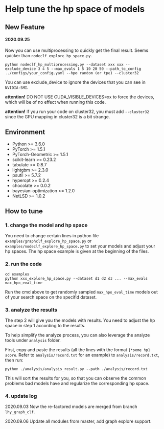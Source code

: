 # Help tune the hp space of models

## New Feature

#### 2020.09.25

Now you can use multiprocessing to quickly get the final result. Seems quicker than `nodeclf_explore_hp_space.py`.
```
python nodeclf_hp_multiprocessing.py --dataset xxx xxx --exclude_device 3 4 5 --max_evals 1 5 10 20 50 --path_to_config ../configs/your_config.yaml --hpo random (or tpe) --cluster32
```
You can use exclude_device to ignore the devices that you can see in `NVIDIA-SMI`.

**attention!**
DO NOT USE CUDA_VISIBLE_DEVICES=xx to force the devices, which will be of no effect when running this code.

**attention!**
If you run your code on cluster32, you must add `--cluster32` since the GPU mapping in cluster32 is a bit strange.

## Environment
- Python >= 3.6.0
- PyTorch >= 1.5.1
- PyTorch-Geometric >= 1.5.1
- scikit-learn >= 0.23.2
- tabulate >= 0.8.7
- lightgbm >= 2.3.0
- psutil >= 5.7.2
- hyperopt >= 0.2.4
- chocolate >= 0.0.2
- bayesian-optimization >= 1.2.0
- NetLSD >= 1.0.2

## How to tune

### 1. change the model and hp space

You need to change certain lines in python file `examples/graphclf_explore_hp_space.py` or `examples/nodeclf_explore_hp_space.py` to set your models and adjust your hp spaces. The hp space example is given at the beginning of the files.

### 2. run the code

```
cd examples
python xxx_explore_hp_space.py --dataset d1 d2 d3 ... --max_evals max_hpo_eval_time
```
Run the cmd above to get randomly sampled `max_hpo_eval_time` models out of your search space on the specifid dataset.

### 3. analyze the results
The step 2 will give you the models with results. You need to adjust the hp space in step 1 according to the results.

To help simplify the analyze process, you can also leverage the analyze tools under `analysis` folder.

First, copy and paste the results (all the lines with the format `{*some hp} score`. Refer to `analysis/record.txt` for an example) to `analysis/record.txt`, then run:
```
python ./analysis/analysis_result.py --path ./analysis/record.txt
```

This will sort the results for you, so that you can observe the common problems bad models have and regularize the corresponding hp space.

### 4. update log

2020.09.03 Now the re-factored models are merged from branch `lhy_graph_clf`.

2020.09.06 Update all modules from master, add graph explore support.